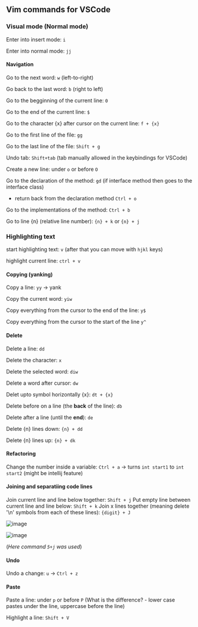 ## Vim commands for VSCode

### Visual mode (Normal mode)
Enter into insert mode: `i`

Enter into normal mode: `jj`

#### Navigation
Go to the next word: `w` (left-to-right)

Go back to the last word: `b` (right to left)

Go to the begginning of the current line: `0`

Go to the end of the current line: `$`

Go to the character {x} after cursor on the current line: `f + {x}`

Go to the first line of the file: `gg`

Go to the last line of the file: `Shift + g`

Undo tab: `Shift+tab` (tab manually allowed in the keybindings for VSCode)

Create a new line: under `o` or before `O`

Go to the declaration of the method: `gd` (if interface method then goes to the interface class)
 - return back from the declaration method `Ctrl + o`

Go to the implementations of the method: `Ctrl + b`

Go to line {n} (relative line number): `{n} + k` or `{n} + j`

### Highlighting text

start highlighting text: `v` (after that you can move with `hjkl` keys)

highlight current line: `ctrl + v`
 
#### Copying (yanking)
Copy a line: `yy` -> yank

Copy the current word: `yiw`

Copy everything from the cursor to the end of the line: `y$`

Copy everything from the cursor to the start of the line `y^`




#### Delete 
Delete a line: `dd`

Delete the character: `x`

Delete the selected word: `diw`

Delete a word after cursor: `dw`

Delet upto symbol horizontally {x}: `dt + {x}`

Delete before on a line (the **back** of the line): `db`

Delete after a line (until the **end**): `de`

Delete {n} lines down: `{n} + dd`

Delete {n} lines up: `{n} + dk`

#### Refactoring
Change the number inside a variable: `Ctrl + a` -> turns `int start1` to `int start2` (might be intellij feature)
 
#### Joining and separatiing code lines
Join current line and line below together: `Shift + j`
Put empty line between current line and line below: `Shift + k`
Join x lines together (meaning delete '\n' symbols from each of these lines): `{digit} + J`

![image](https://user-images.githubusercontent.com/90053205/196723942-0c99e27e-290f-4692-96c4-778b510dbe36.png)

![image](https://user-images.githubusercontent.com/90053205/196724539-0368b64a-d929-4ae1-841b-fbf97bb2bd0f.png)

(*Here command `5+j` was used*)




#### Undo

Undo a change: `u` -> `Ctrl + z`  

#### Paste

Paste a line: under `p` or before `P` (What is the difference? - lower case pastes under the line, uppercase before the line)

Highlight a line: `Shift + V`

